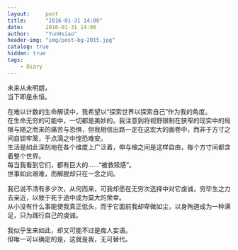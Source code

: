 ```yaml
---
layout:     post
title:      "2016-01-31 14:00"
date:       2016-01-31 14:00
author:     "YunHsiao"
header-img: "img/post-bg-2015.jpg"
catalog: true
hidden: true
tags:
    - Diary
---
```

未来从未明朗，  
当下即是永恒。

在难以计数的生命解读中，我希望以“探索世界以探索自己”作为我的角度。  
在生命无穷的可能中，一切都是美妙的。我注意到将视野限制在狭窄的现实中的局限与随之而来的痛苦与恐惧，但我相信出路一定在这宏大的画卷中，而非于方寸之间自锁牢笼，于点滴之中惶恐难安。  
生活是如此深刻地在各个维度上广泛着，伸与缩之间是这样自由，每个方寸间都含着整个世界。  
每当我看到它们，都有巨大的……“被救赎感”。  
世事如此艰难，而解脱却只在一念之间。

我已说不清有多少次，从何而来，可我却愿在无穷次选择中对它虔诚，穷毕生之力去亲近，以致于死于途中成为莫大的荣幸。  
从小没有什么事能使我真正低头，而于它面前我却卑微如尘，以身殉道成为一种满足，只为践行自己的虔诚。

我似乎生来如此，却又可能不过是痴人妄语。  
但唯一可以确定的是，这就是我，无可替代。